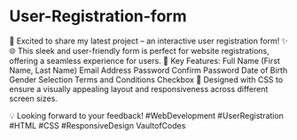 # User-Registration-form


🚀 Excited to share my latest project – an interactive user registration form! ✨
🌐 This sleek and user-friendly form is perfect for website registrations, offering a seamless experience for users.
🔑 Key Features:
Full Name (First Name, Last Name)
Email Address
Password
Confirm Password
Date of Birth
Gender Selection
Terms and Conditions Checkbox
🎨 Designed with CSS to ensure a visually appealing layout and responsiveness across different screen sizes.


💡 Looking forward to your feedback!
#WebDevelopment #UserRegistration #HTML #CSS #ResponsiveDesign VaultofCodes
